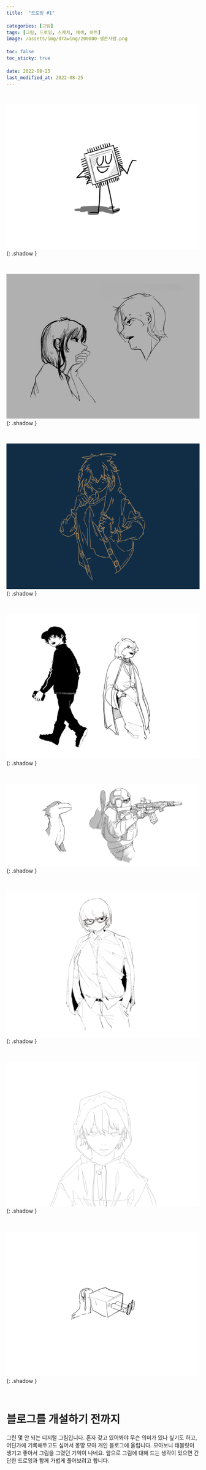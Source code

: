 ```yaml
---
title:  "드로잉 #1"

categories: [그림]
tags: [그림, 드로잉, 스케치, 채색, 아트]
image: /assets/img/drawing/200000-생존사람.png

toc: false
toc_sticky: true
 
date: 2022-08-25
last_modified_at: 2022-08-25
---
```


<br>

![221025-반도체칩](/assets/img/drawing/221025-반도체칩.png){: .shadow }

<br>

![210000-여자랑남자](/assets/img/drawing/210000-여자랑남자.png){: .shadow }

<br>

![231214-사자남자](/assets/img/drawing/231214-사자남자.jpg){: .shadow }

<br>

![220000-남자둘](/assets/img/drawing/220000-남자둘.png){: .shadow }

<br>

![220825-동물구닌](/assets/img/drawing/220825-동물구닌.png){: .shadow }

<br>

![231214-셔츠여자](/assets/img/drawing/231214-셔츠여자.png){: .shadow }

<br>

![200000-우비쓴남자](/assets/img/drawing/200000-우비쓴남자.png){: .shadow }

<br>

![231214-상자여자](/assets/img/drawing/231214-상자여자.png){: .shadow }

<br>

# **블로그를 개설하기 전까지**

그린 몇 안 되는 디지털 그림입니다. 혼자 갖고 있어봐야 무슨 의미가 있나 싶기도 하고, 어딘가에 기록해두고도 싶어서 몽땅 모아 개인 블로그에 올립니다. 모아보니 태블릿이 생기고 좋아서 그림을 그렸던 기억이 나네요. 앞으로 그림에 대해 드는 생각이 있으면 간단한 드로잉과 함께 가볍게 풀어보려고 합니다.

<!--
![210430-신라시대](/assets/img/drawing/210430-신라시대.jpg)
-->